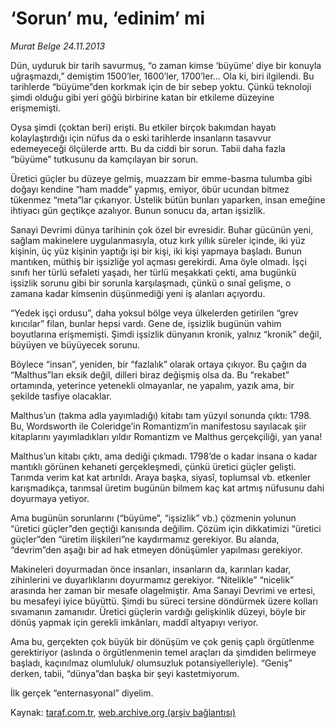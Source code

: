 # ‘Sorun’ mu, ‘edinim’ mi

*Murat Belge 24.11.2013*

<div class="yazi"><p>Dün, uyduruk bir tarih savurmuş, “o zaman kimse ‘büyüme’ diye bir konuyla uğraşmazdı,” demiştim  1500’ler, 1600’ler, 1700’ler... Ola ki, biri ilgilendi. Bu tarihlerde “büyüme”den korkmak için de bir sebep yoktu. Çünkü teknoloji şimdi olduğu gibi yeri göğü birbirine katan bir etkileme düzeyine erişmemişti. </p>
<p>Oysa şimdi (çoktan beri) erişti. Bu etkiler birçok bakımdan hayatı kolaylaştırdığı için nüfus da o eski tarihlerde insanların tasavvur edemeyeceği ölçülerde arttı. Bu da ciddi bir sorun. Tabii daha fazla “büyüme” tutkusunu da kamçılayan bir sorun. </p>
<p>Üretici güçler bu düzeye gelmiş, muazzam bir emme-basma tulumba gibi doğayı kendine “ham madde” yapmış, emiyor, öbür ucundan bitmez tükenmez “meta”lar çıkarıyor. Üstelik bütün bunları yaparken, insan emeğine ihtiyacı gün geçtikçe azalıyor. Bunun sonucu da, artan işsizlik.</p>
<p>Sanayi Devrimi dünya tarihinin çok özel bir evresidir. Buhar gücünün yeni, sağlam makinelere uygulanmasıyla, otuz kırk yıllık süreler içinde, iki yüz kişinin, üç yüz kişinin yaptığı işi bir kişi, iki kişi yapmaya başladı. Bunun mantıken, müthiş bir işsizliğe yol açması gerekirdi. Ama öyle olmadı. İşçi sınıfı her türlü sefaleti yaşadı, her türlü meşakkati çekti, ama bugünkü işsizlik sorunu gibi bir sorunla karşılaşmadı, çünkü o sınaî gelişme, o zamana kadar kimsenin düşünmediği yeni iş alanları açıyordu.</p>
<p>“Yedek işçi ordusu”, daha yoksul bölge veya ülkelerden getirilen “grev kırıcılar” filan, bunlar hepsi vardı. Gene de, işsizlik bugünün vahim boyutlarına erişmemişti. Şimdi işsizlik dünyanın kronik, yalnız “kronik” değil, büyüyen ve büyüyecek sorunu. </p>
<p>Böylece “insan”, yeniden, bir “fazlalık” olarak ortaya çıkıyor. Bu çağın da “Malthus”ları eksik değil, dilleri biraz değişmiş olsa da. Bu “rekabet” ortamında, yeterince yetenekli olmayanlar, ne yapalım, yazık ama, bir şekilde tasfiye olacaklar.</p>
<p>Malthus’un (takma adla yayımladığı) kitabı tam yüzyıl sonunda çıktı: 1798. Bu, Wordsworth ile Coleridge’in Romantizm’in manifestosu sayılacak şiir kitaplarını yayımladıkları yıldır  Romantizm ve Malthus gerçekçiliği, yan yana!</p>
<p>Malthus’un kitabı çıktı, ama dediği çıkmadı. 1798’de o kadar insana o kadar mantıklı görünen kehaneti gerçekleşmedi, çünkü üretici güçler gelişti. Tarımda verim kat kat artırıldı. Araya başka, siyasî, toplumsal vb. etkenler karışmadıkça, tarımsal üretim bugünün bilmem kaç kat artmış nüfusunu dahi doyurmaya yetiyor. </p>
<p>Ama bugünün sorunlarını (“büyüme”, “işsizlik” vb.) çözmenin yolunun “üretici güçler”den geçtiği kanısında değilim. Çözüm için dikkatimizi “üretici güçler”den “üretim ilişkileri”ne kaydırmamız gerekiyor. Bu alanda, “devrim”den aşağı bir ad hak etmeyen dönüşümler yapılması gerekiyor. </p>
<p>Makineleri doyurmadan önce insanları, insanların da, karınları kadar, zihinlerini ve duyarlıklarını doyurmamız gerekiyor. “Nitelikle” “nicelik” arasında her zaman bir mesafe olagelmiştir. Ama Sanayi Devrimi ve ertesi, bu mesafeyi iyice büyüttü. Şimdi bu süreci tersine döndürmek üzere kolları sıvamanın zamanıdır. Üretici güçlerin vardığı gelişkinlik düzeyi, böyle bir dönüş yapmak için gerekli imkânları, maddî altyapıyı veriyor.</p>
<p>Ama bu, gerçekten çok büyük bir dönüşüm ve çok geniş çaplı örgütlenme gerektiriyor (aslında o örgütlenmenin temel araçları da şimdiden belirmeye başladı, kaçınılmaz olumluluk/ olumsuzluk potansiyelleriyle). “Geniş” derken, tabii, “dünya”dan başka bir şeyi kastetmiyorum.</p>
<p>İlk gerçek “enternasyonal” diyelim.</p>
</div>

Kaynak: [taraf.com.tr](http://www.taraf.com.tr:80/murat-belge/makale-sorun-mu-edinim-mi.htm), [web.archive.org (arşiv bağlantısı)](http://web.archive.org/web/20131127034945/http://www.taraf.com.tr:80/murat-belge/makale-sorun-mu-edinim-mi.htm)
